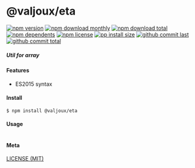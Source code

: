 # @valjoux/eta

[![npm version][badge-npm-version]][url-npm]
[![npm download monthly][badge-npm-download-monthly]][url-npm]
[![npm download total][badge-npm-download-total]][url-npm]
[![npm dependents][badge-npm-dependents]][url-github]
[![npm license][badge-npm-license]][url-npm]
[![pp install size][badge-pp-install-size]][url-pp]
[![github commit last][badge-github-last-commit]][url-github]
[![github commit total][badge-github-commit-count]][url-github]

[//]: <> (Shields)
[badge-npm-version]: https://flat.badgen.net/npm/v/@valjoux/eta
[badge-npm-download-monthly]: https://flat.badgen.net/npm/dm/@valjoux/eta
[badge-npm-download-total]:https://flat.badgen.net/npm/dt/@valjoux/eta
[badge-npm-dependents]: https://flat.badgen.net/npm/dependents/@valjoux/eta
[badge-npm-license]: https://flat.badgen.net/npm/license/@valjoux/eta
[badge-pp-install-size]: https://flat.badgen.net/packagephobia/install/@valjoux/eta
[badge-github-last-commit]: https://flat.badgen.net/github/last-commit/hoyeungw/valjoux
[badge-github-commit-count]: https://flat.badgen.net/github/commits/hoyeungw/valjoux

[//]: <> (Link)
[url-npm]: https://npmjs.org/package/@valjoux/eta
[url-pp]: https://packagephobia.now.sh/result?p=@valjoux/eta
[url-github]: https://github.com/hoyeungw/valjoux

##### Util for array

#### Features

- ES2015 syntax

#### Install
```console
$ npm install @valjoux/eta
```

#### Usage
```js
```

#### Meta
[LICENSE (MIT)](/LICENSE)
